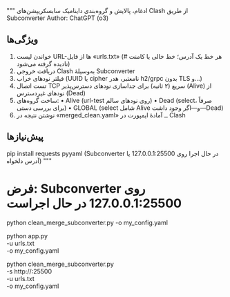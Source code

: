 """
ادغام، پالایش و گروه‌بندی داینامیک سابسکریپشن‌های Clash از طریق Subconverter
Author: ChatGPT (o3)

ویژگی‌ها
--------
1. خواندن لیست URL-ها از فایل «urls.txt» (هر خط یک آدرس؛ خط خالی یا کامنت # نادیده گرفته می‌شود)
2. دریافت خروجی Clash به‌وسیلهٔ Subconverter
3. فیلتر نودهای خراب (UUID یا cipher نامعتبر، هدر h2/grpc بدون TLS و...)
4. تست اتصال TCP سریع (۲ ثانیه) برای جداسازی نودهای دسترس‌پذیر (Alive) از نودهای غیردسترس (Dead)
5. ساخت گروه‌های:
   • Alive  (url-test روی نودهای سالم)
   • Dead   (select، صرفاً برای بررسی دستی)
   • GLOBAL (select شامل Alive و—اگر وجود داشت—Dead)
6. نوشتن نتیجه در «merged_clean.yaml» ــ آمادهٔ ایمپورت در Clash

پیش‌نیازها
----------
pip install requests pyyaml
(Subconverter در حال اجرا روی 127.0.0.1:25500 یا آدرس دلخواه)
"""




# فرض: Subconverter روی 127.0.0.1:25500 در حال اجراست
python clean_merge_subconverter.py -o my_config.yaml

python app.py \
  -u urls.txt \
  -o my_config.yaml

python clean_merge_subconverter.py \
  -s http://[<VPS-IP>](https://improved-giggle-q7xvg4997wv5f4pq6-25500.app.github.dev/):25500 \
  -u urls.txt \
  -o my_config.yaml


